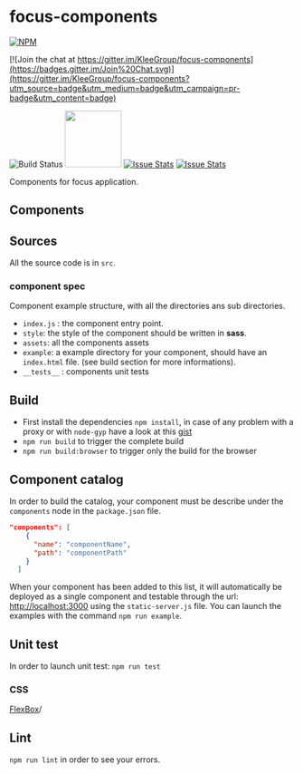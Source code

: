 focus-components
========================

[![NPM](https://nodei.co/npm/focusjs-components.png?downloads=true&downloadRank=true&stars=true)](https://nodei.co/npm/focusjs-components/)

[![Join the chat at https://gitter.im/KleeGroup/focus-components](https://badges.gitter.im/Join%20Chat.svg)](https://gitter.im/KleeGroup/focus-components?utm_source=badge&utm_medium=badge&utm_campaign=pr-badge&utm_content=badge)

![Build Status](https://travis-ci.org/KleeGroup/focus-components.svg)
<img src="http://img15.hostingpics.net/pics/858529coverage.png" width="100">
[![Issue Stats](http://issuestats.com/github/kleegroup/focus-components/badge/pr)](http://issuestats.com/github/kleegroup/focus-components)
[![Issue Stats](http://issuestats.com/github/kleegroup/focus-components/badge/issue)](http://issuestats.com/github/kleegroup/focus-components)

Components for focus application.

## Components

## Sources

All the source code is in `src`.

### component spec

Component example structure, with all the directories ans sub directories.
- `index.js` : the component entry point.
- `style`: the style of the component should be written in **sass**.
- `assets`: all the components assets
- `example`: a example directory for your component, should have an `index.html` file. (see build section for more informations).
- `__tests__` : components unit tests

## Build
- First install the dependencies `npm install`, in case of any problem with a proxy or with `node-gyp` have a look at this [gist](https://gist.github.com/pierr/9c35b3657c053d13d373)
- `npm run build` to trigger the complete build
- `npm run build:browser` to trigger only the build for the browser



## Component catalog

In order to build the catalog, your component must be describe under the `components` node in the `package.json` file.

```json
"components": [
    {
      "name": "componentName",
      "path": "componentPath"
    }
  ]
```

When your component has been added to this list, it will automatically be deployed as a single component and testable through the url: [http://localhost:3000](http://localhost:3000) using the `static-server.js` file. You can launch the examples with the command `npm run example`.

## Unit test

In order to launch unit test: `npm run test`


### CSS

[FlexBox](https://css-tricks.com/snippets/css/a-guide-to-flexbox)/

## Lint
`npm run lint` in order to see your errors.
